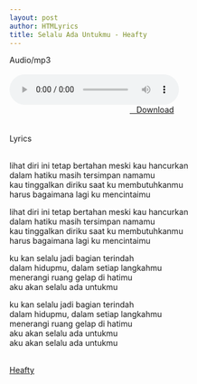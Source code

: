 ```yaml
---
layout: post
author: HTMLyrics
title: Selalu Ada Untukmu - Heafty
---
```


<div class="htl">Audio/mp3</div><br />

<audio class='js-player' style="--plyr-color-main: #212121;" controls>
<source src="https://drive.google.com/uc?authuser=0&id=1PD7VMrs_Ope0a6GNXbrhZWjXv5426kyW&export=download" type="audio/mp3">
</audio><br />

<center>
<a href="/download/selaluadauntukmu-heafty" class="hbt"><i class="fa fa-chevron-down" aria-hidden="true"></i>&nbsp; &nbsp;Download</a>
</center><br />
<br />

<div class="htl">Lyrics</div><br />

lihat diri ini tetap bertahan meski kau hancurkan<br />
dalam hatiku masih tersimpan namamu<br />
kau tinggalkan diriku saat ku membutuhkanmu<br />
harus bagaimana lagi ku mencintaimu<br />

lihat diri ini tetap bertahan meski kau hancurkan<br />
dalam hatiku masih tersimpan namamu<br />
kau tinggalkan diriku saat ku membutuhkanmu<br />
harus bagaimana lagi ku mencintaimu<br />

ku kan selalu jadi bagian terindah<br />
dalam hidupmu, dalam setiap langkahmu<br />
menerangi ruang gelap di hatimu<br />
aku akan selalu ada untukmu<br />

ku kan selalu jadi bagian terindah<br />
dalam hidupmu, dalam setiap langkahmu<br />
menerangi ruang gelap di hatimu<br />
aku akan selalu ada untukmu<br />
aku akan selalu ada untukmu<br />
<br />

<i class="fa fa-hashtag" aria-hidden="true"></i>
<a href="/artist/heafty">Heafty</a>
